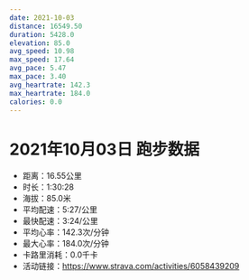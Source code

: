 ```yaml
---
date: 2021-10-03
distance: 16549.50
duration: 5428.0
elevation: 85.0
avg_speed: 10.98
max_speed: 17.64
avg_pace: 5.47
max_pace: 3.40
avg_heartrate: 142.3
max_heartrate: 184.0
calories: 0.0
---
```


# 2021年10月03日 跑步数据

- 距离：16.55公里
- 时长：1:30:28
- 海拔：85.0米
- 平均配速：5:27/公里
- 最快配速：3:24/公里
- 平均心率：142.3次/分钟
- 最大心率：184.0次/分钟
- 卡路里消耗：0.0千卡
- 活动链接：https://www.strava.com/activities/6058439209
